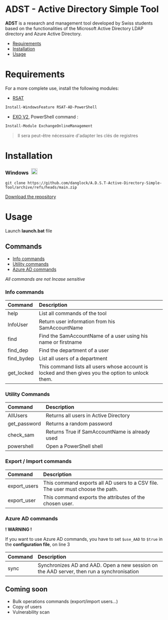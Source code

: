 # ADST - Active Directory Simple Tool

**ADST** is a research and management tool developed by Swiss students based on the functionalities of the Microsoft Active Directory LDAP directory and Azure Active Directory.

- [Requirements](#requirements)
- [Installation](#installation)
- [Usage](#usage)


# Requirements


For a more complete use, install the following modules:




- [RSAT](https://theitbros.com/install-and-import-powershell-active-directory-module)
```PowerShell
Install-WindowsFeature RSAT-AD-PowerShell
```
- [EXO V2](https://docs.microsoft.com/en-us/powershell/exchange/exchange-online-powershell-v2#:~:text=To%20install%20the%20EXO%20V2,module%20from%20the%20PowerShell%20Gallery.), PowerShell command :
```PowerShell
Install-Module ExchangeOnlineManagement
```
> Il sera peut-être nécessaire d'adapter les clés de registres



# Installation
<h3><strong>Windows </strong>&nbsp;<img src="https://cdn.icon-icons.com/icons2/1488/PNG/512/5314-windows_102509.png" alt="" width="20" height="20" /></h3>

```
git clone https://github.com/danglock/A.D.S.T-Active-Directory-Simple-Tool/archive/refs/heads/main.zip
```
[Download the repository](https://github.com/danglock/A.D.S.T-Active-Directory-Simple-Tool/archive/refs/heads/main.zip)


# Usage

Launch **launch.bat** file


## Commands

- [Info commands](#info-commands)
- [Utility commands](#utility-commands)
- [Azure AD commands](#azure-ad-commands)

*All commands are not Incase sensitive*


### Info commands

| **Command** | **Description**                                               |
|:------------|:-------------------------------------------------------------------------------------------------------------------------------|
| help        | List all commands of the tool                                                                                                  |
| InfoUser    | Return user information from his SamAccountName                                                                                |
| find        | Find the SamAccountName of a user using his name or firstname                                                                  |
| find_dep    | Find the department of a user                                                                                                  |
| find_bydep  | List all users of a department                                                                                                 |
| get_locked  | This command lists all users whose account is locked and then gives you the option to unlock them. |

### Utility Commands

| **Command**  | **Description**                                |
|:-------------|:-----------------------------------------------|
| AllUsers     | Returns all users in Active Directory          |
| get_password | Returns a random password                      |
| check_sam    | Returns True if SamAccountName is already used |
| powershell   | Open a PowerShell shell                        |

### Export / Import commands

| **Command**  | **Description**                                                                 |
|:-------------|:--------------------------------------------------------------------------------|
| export_users | This command exports all AD users to a CSV file. The user must choose the path. |
| export_user  | This command exports the attributes of the chosen user.                         |


### Azure AD commands

**! WARNING !**

If you want to use Azure AD commands, you have to set ``$use_AAD`` to ``$true`` in the **configuration file**, on line 3

| **Command** | **Description**                                                                           |
|:------------|:------------------------------------------------------------------------------------------|
| sync        | Synchronizes AD and AAD. Open a new session on the AAD server, then run a synchronisation |

## Coming soon

- Bulk operations commands (export/import users...)
- Copy of users
- Vulnerability scan
